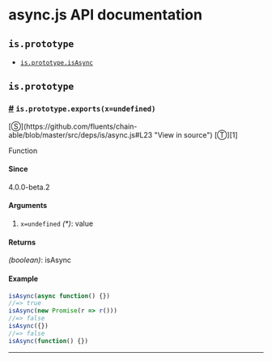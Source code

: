 # async.js API documentation

<!-- div class="toc-container" -->

<!-- div -->

## `is.prototype`
* <a href="#is-prototype-isAsync">`is.prototype.isAsync`</a>

<!-- /div -->

<!-- /div -->

<!-- div class="doc-container" -->

<!-- div -->

## `is.prototype`

<!-- div -->

<h3 id="is-prototype-isAsync"><a href="#is-prototype-isAsync">#</a>&nbsp;<code>is.prototype.exports(x=undefined)</code></h3>
[&#x24C8;](https://github.com/fluents/chain-able/blob/master/src/deps/is/async.js#L23 "View in source") [&#x24C9;][1]

Function

#### Since
4.0.0-beta.2

#### Arguments
1. `x=undefined` *(&#42;)*: value

#### Returns
*(boolean)*: isAsync

#### Example
```js
isAsync(async function() {})
//=> true
isAsync(new Promise(r => r()))
//=> false
isAsync({})
//=> false
isAsync(function() {})

```
---

<!-- /div -->

<!-- /div -->

<!-- /div -->

 [1]: #is.prototype "Jump back to the TOC."
